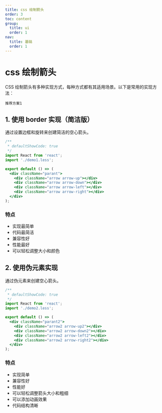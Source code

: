 ```yaml
---
title: css 绘制箭头
order: 3
toc: content
group:
  title: ui
  order: 1
nav:
  title: 基础
  order: 1
---
```


# css 绘制箭头

CSS 绘制箭头有多种实现方式，每种方式都有其适用场景。以下是常用的实现方法：

`推荐方案1`

## 1. 使用 border 实现（简洁版）

通过设置边框和旋转来创建简洁的空心箭头。

```jsx
/**
 * defaultShowCode: true
 */
import React from 'react';
import './demo1.less';

export default () => (
  <div className="parant">
    <div className="arrow arrow-up"></div>
    <div className="arrow arrow-down"></div>
    <div className="arrow arrow-left"></div>
    <div className="arrow arrow-right"></div>
  </div>
);
```

### 特点

- 实现最简单
- 代码最简洁
- 兼容性好
- 性能最好
- 可以轻松调整大小和颜色

## 2. 使用伪元素实现

通过伪元素来创建空心箭头。

```jsx
/**
 * defaultShowCode: true
 */
import React from 'react';
import './demo2.less';

export default () => (
  <div className="parant2">
    <div className="arrow2 arrow-up2"></div>
    <div className="arrow2 arrow-down2"></div>
    <div className="arrow2 arrow-left2"></div>
    <div className="arrow2 arrow-right2"></div>
  </div>
);
```

### 特点

- 实现简单
- 兼容性好
- 性能好
- 可以轻松调整箭头大小和粗细
- 可以添加动画效果
- 代码结构清晰
